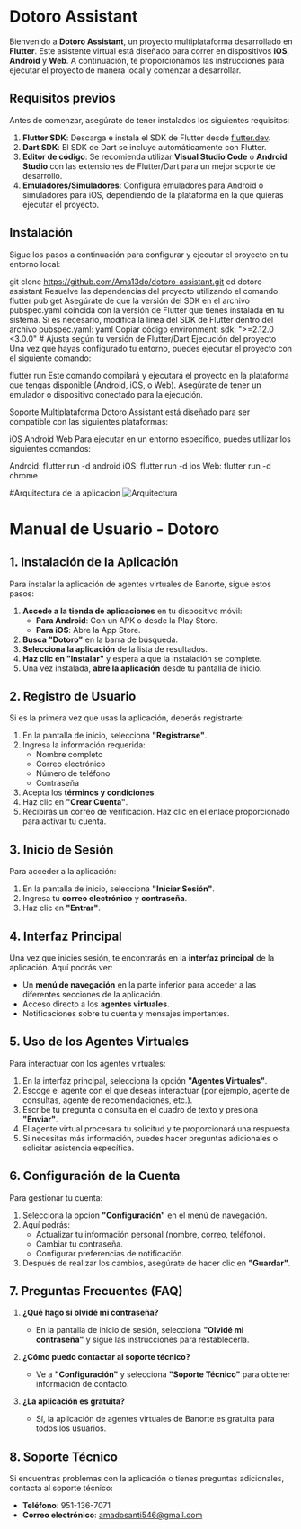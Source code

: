 # Dotoro Assistant

Bienvenido a **Dotoro Assistant**, un proyecto multiplataforma desarrollado en **Flutter**. Este asistente virtual está diseñado para correr en dispositivos **iOS**, **Android** y **Web**. A continuación, te proporcionamos las instrucciones para ejecutar el proyecto de manera local y comenzar a desarrollar.

## Requisitos previos

Antes de comenzar, asegúrate de tener instalados los siguientes requisitos:

1. **Flutter SDK**: Descarga e instala el SDK de Flutter desde [flutter.dev](https://flutter.dev/docs/get-started/install).
2. **Dart SDK**: El SDK de Dart se incluye automáticamente con Flutter.
3. **Editor de código**: Se recomienda utilizar **Visual Studio Code** o **Android Studio** con las extensiones de Flutter/Dart para un mejor soporte de desarrollo.
4. **Emuladores/Simuladores**: Configura emuladores para Android o simuladores para iOS, dependiendo de la plataforma en la que quieras ejecutar el proyecto.

## Instalación

Sigue los pasos a continuación para configurar y ejecutar el proyecto en tu entorno local:

git clone https://github.com/Ama13do/dotoro-assistant.git
cd dotoro-assistant
Resuelve las dependencias del proyecto utilizando el comando:
flutter pub get
Asegúrate de que la versión del SDK en el archivo pubspec.yaml coincida con la versión de Flutter que tienes instalada en tu sistema. Si es necesario, modifica la línea del SDK de Flutter dentro del archivo pubspec.yaml:
yaml
Copiar código
environment:
  sdk: ">=2.12.0 <3.0.0" # Ajusta según tu versión de Flutter/Dart
Ejecución del proyecto
Una vez que hayas configurado tu entorno, puedes ejecutar el proyecto con el siguiente comando:

flutter run
Este comando compilará y ejecutará el proyecto en la plataforma que tengas disponible (Android, iOS, o Web). Asegúrate de tener un emulador o dispositivo conectado para la ejecución.

Soporte Multiplataforma
Dotoro Assistant está diseñado para ser compatible con las siguientes plataformas:

iOS
Android
Web
Para ejecutar en un entorno específico, puedes utilizar los siguientes comandos:

Android: flutter run -d android
iOS: flutter run -d ios
Web: flutter run -d chrome


#Arquitectura de la aplicacion
![Arquitectura](https://github.com/user-attachments/assets/e0853293-5fbd-4f7d-85d8-c3967673c03b)



# Manual de Usuario - Dotoro

## 1. Instalación de la Aplicación

Para instalar la aplicación de agentes virtuales de Banorte, sigue estos pasos:

1. **Accede a la tienda de aplicaciones** en tu dispositivo móvil:
   - **Para Android**: Con un APK o desde la Play Store.
   - **Para iOS**: Abre la App Store.
2. **Busca "Dotoro"** en la barra de búsqueda.
3. **Selecciona la aplicación** de la lista de resultados.
4. **Haz clic en "Instalar"** y espera a que la instalación se complete.
5. Una vez instalada, **abre la aplicación** desde tu pantalla de inicio.

## 2. Registro de Usuario

Si es la primera vez que usas la aplicación, deberás registrarte:

1. En la pantalla de inicio, selecciona **"Registrarse"**.
2. Ingresa la información requerida:
   - Nombre completo
   - Correo electrónico
   - Número de teléfono
   - Contraseña
3. Acepta los **términos y condiciones**.
4. Haz clic en **"Crear Cuenta"**.
5. Recibirás un correo de verificación. Haz clic en el enlace proporcionado para activar tu cuenta.

## 3. Inicio de Sesión

Para acceder a la aplicación:

1. En la pantalla de inicio, selecciona **"Iniciar Sesión"**.
2. Ingresa tu **correo electrónico** y **contraseña**.
3. Haz clic en **"Entrar"**.

## 4. Interfaz Principal

Una vez que inicies sesión, te encontrarás en la **interfaz principal** de la aplicación. Aquí podrás ver:

- Un **menú de navegación** en la parte inferior para acceder a las diferentes secciones de la aplicación.
- Acceso directo a los **agentes virtuales**.
- Notificaciones sobre tu cuenta y mensajes importantes.

## 5. Uso de los Agentes Virtuales

Para interactuar con los agentes virtuales:

1. En la interfaz principal, selecciona la opción **"Agentes Virtuales"**.
2. Escoge el agente con el que deseas interactuar (por ejemplo, agente de consultas, agente de recomendaciones, etc.).
3. Escribe tu pregunta o consulta en el cuadro de texto y presiona **"Enviar"**.
4. El agente virtual procesará tu solicitud y te proporcionará una respuesta.
5. Si necesitas más información, puedes hacer preguntas adicionales o solicitar asistencia específica.

## 6. Configuración de la Cuenta

Para gestionar tu cuenta:

1. Selecciona la opción **"Configuración"** en el menú de navegación.
2. Aquí podrás:
   - Actualizar tu información personal (nombre, correo, teléfono).
   - Cambiar tu contraseña.
   - Configurar preferencias de notificación.
3. Después de realizar los cambios, asegúrate de hacer clic en **"Guardar"**.

## 7. Preguntas Frecuentes (FAQ)

1. **¿Qué hago si olvidé mi contraseña?**
   - En la pantalla de inicio de sesión, selecciona **"Olvidé mi contraseña"** y sigue las instrucciones para restablecerla.

2. **¿Cómo puedo contactar al soporte técnico?**
   - Ve a **"Configuración"** y selecciona **"Soporte Técnico"** para obtener información de contacto.

3. **¿La aplicación es gratuita?**
   - Sí, la aplicación de agentes virtuales de Banorte es gratuita para todos los usuarios.

## 8. Soporte Técnico

Si encuentras problemas con la aplicación o tienes preguntas adicionales, contacta al soporte técnico:

- **Teléfono**: 951-136-7071
- **Correo electrónico**: amadosanti546@gmail.com
